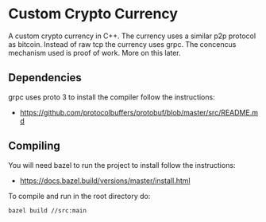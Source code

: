 # Custom Crypto Currency

A custom crypto currency in C++. The currency uses a similar p2p protocol as bitcoin. Instead of raw tcp the currency uses grpc.
The concencus mechanism used is proof of work. More on this later.

## Dependencies

grpc uses proto 3 to install the compiler follow the instructions:

- https://github.com/protocolbuffers/protobuf/blob/master/src/README.md


## Compiling

You will need bazel to run the project to install follow the instructions:

- https://docs.bazel.build/versions/master/install.html

To compile and run in the root directory do:

```
bazel build //src:main

```